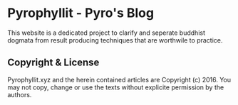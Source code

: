 # Pyrophyllit - Pyro's Blog

This website is a dedicated project to clarify and seperate buddhist dogmata from result producing techniques that are worthwile to practice.

## Copyright & License

Pyrophyllit.xyz and the herein contained articles are Copyright (c) 2016. You may not copy, change or use the texts without explicite permission by the authors.
